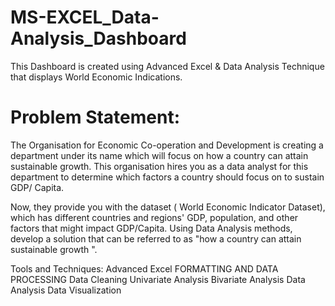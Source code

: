 # MS-EXCEL_Data-Analysis_Dashboard
This Dashboard is created using Advanced Excel & Data Analysis Technique that displays World Economic Indications.

# Problem Statement:

The Organisation for Economic Co-operation and Development is creating a department under its name which will focus on how a country can attain sustainable growth. This organisation hires you as a data analyst for this department to determine which factors a country should focus on to sustain GDP/ Capita.

Now, they provide you with the dataset ( World Economic Indicator Dataset), which has different countries and regions' GDP, population, and other factors that might impact GDP/Capita. Using Data Analysis methods, develop a solution that can be referred to as "how a country can attain sustainable growth ".

Tools and Techniques:
Advanced Excel
FORMATTING AND DATA PROCESSING
Data Cleaning
Univariate Analysis
Bivariate Analysis
Data Analysis
Data Visualization
